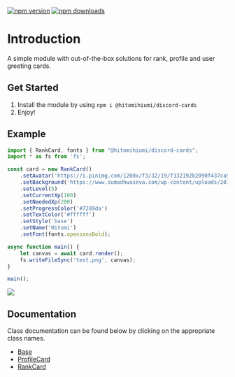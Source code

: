 <a href="https://www.npmjs.com/package/@hitomihiumi/discord-cards"><img src="https://img.shields.io/npm/v/@hitomihiumi/discord-cards.svg?maxAge=3600" alt="npm version" /></a>
<a href="https://www.npmjs.com/package/@hitomihiumi/discord-cards"><img src="https://img.shields.io/npm/dt/@hitomihiumi/discord-cards.svg?maxAge=3600" alt="npm downloads" /></a>
# Introduction
A simple module with out-of-the-box solutions for rank, profile and user greeting cards.

## Get Started

1. Install the module by using `npm i @hitomihiumi/discord-cards`
2. Enjoy!

## Example

```ts
import { RankCard, fonts } from "@hitomihiumi/discord-cards";
import * as fs from 'fs';

const card = new RankCard()
    .setAvatar('https://i.pinimg.com/1200x/f3/32/19/f332192b2090f437ca9f49c1002287b6.jpg')
    .setBackground('https://www.sumadhwaseva.com/wp-content/uploads/2013/10/Grey-Background-Website-Wallpapers-600x200.jpg')
    .setLevel(5)
    .setCurrentXp(100)
    .setNeededXp(200)
    .setProgressColor('#7289da')
    .setTextColor('#ffffff')
    .setStyle('base')
    .setName('Hitomi')
    .setFont(fonts.opensansBold);

async function main() {
    let canvas = await card.render();
    fs.writeFileSync('test.png', canvas);
}

main();
```

![](https://i.imgur.com/3Um8Ncc.png)

## Documentation

Class documentation can be found below by clicking on the appropriate class names.

- [Base](./docs/base.md)
- [ProfileCard](./docs/profilecard.md)
- [RankCard](./docs/rankcard.md)


